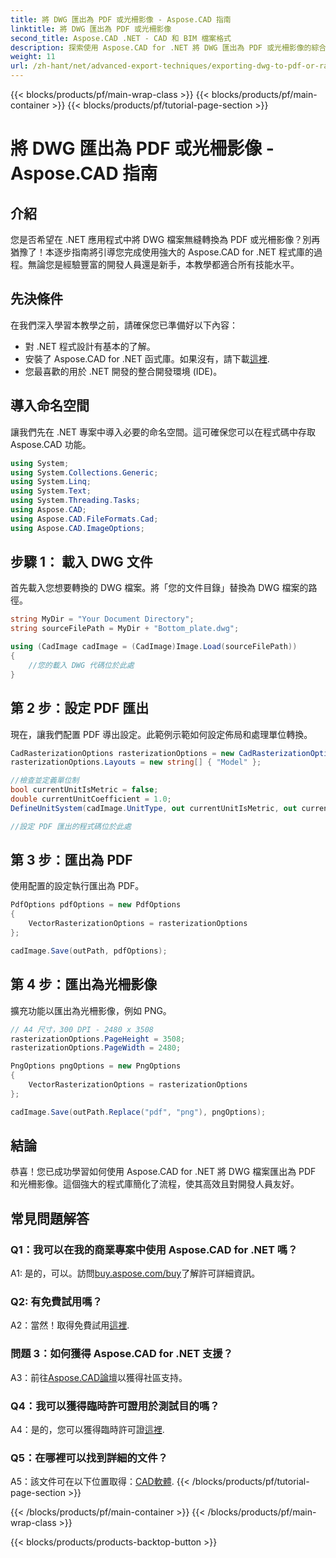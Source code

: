 ```yaml
---
title: 將 DWG 匯出為 PDF 或光柵影像 - Aspose.CAD 指南
linktitle: 將 DWG 匯出為 PDF 或光柵影像
second_title: Aspose.CAD .NET - CAD 和 BIM 檔案格式
description: 探索使用 Aspose.CAD for .NET 將 DWG 匯出為 PDF 或光柵影像的綜合指南。了解步驟、先決條件，並親身體驗這個強大的函式庫。
weight: 11
url: /zh-hant/net/advanced-export-techniques/exporting-dwg-to-pdf-or-raster-images/
---
```


{{< blocks/products/pf/main-wrap-class >}}
{{< blocks/products/pf/main-container >}}
{{< blocks/products/pf/tutorial-page-section >}}

# 將 DWG 匯出為 PDF 或光柵影像 - Aspose.CAD 指南

## 介紹

您是否希望在 .NET 應用程式中將 DWG 檔案無縫轉換為 PDF 或光柵影像？別再猶豫了！本逐步指南將引導您完成使用強大的 Aspose.CAD for .NET 程式庫的過程。無論您是經驗豐富的開發人員還是新手，本教學都適合所有技能水平。

## 先決條件

在我們深入學習本教學之前，請確保您已準備好以下內容：

- 對 .NET 程式設計有基本的了解。
- 安裝了 Aspose.CAD for .NET 函式庫。如果沒有，請下載[這裡](https://releases.aspose.com/cad/net/).
- 您最喜歡的用於 .NET 開發的整合開發環境 (IDE)。

## 導入命名空間

讓我們先在 .NET 專案中導入必要的命名空間。這可確保您可以在程式碼中存取 Aspose.CAD 功能。

```csharp
using System;
using System.Collections.Generic;
using System.Linq;
using System.Text;
using System.Threading.Tasks;
using Aspose.CAD;
using Aspose.CAD.FileFormats.Cad;
using Aspose.CAD.ImageOptions;
```

## 步驟 1： 載入 DWG 文件

首先載入您想要轉換的 DWG 檔案。將「您的文件目錄」替換為 DWG 檔案的路徑。

```csharp
string MyDir = "Your Document Directory";
string sourceFilePath = MyDir + "Bottom_plate.dwg";

using (CadImage cadImage = (CadImage)Image.Load(sourceFilePath))
{
    //您的載入 DWG 代碼位於此處
}
```

## 第 2 步：設定 PDF 匯出

現在，讓我們配置 PDF 導出設定。此範例示範如何設定佈局和處理單位轉換。

```csharp
CadRasterizationOptions rasterizationOptions = new CadRasterizationOptions();
rasterizationOptions.Layouts = new string[] { "Model" };

//檢查並定義單位制
bool currentUnitIsMetric = false;
double currentUnitCoefficient = 1.0;
DefineUnitSystem(cadImage.UnitType, out currentUnitIsMetric, out currentUnitCoefficient);

//設定 PDF 匯出的程式碼位於此處
```

## 第 3 步：匯出為 PDF

使用配置的設定執行匯出為 PDF。

```csharp
PdfOptions pdfOptions = new PdfOptions
{
    VectorRasterizationOptions = rasterizationOptions
};

cadImage.Save(outPath, pdfOptions);
```

## 第 4 步：匯出為光柵影像

擴充功能以匯出為光柵影像，例如 PNG。

```csharp
// A4 尺寸，300 DPI - 2480 x 3508
rasterizationOptions.PageHeight = 3508;
rasterizationOptions.PageWidth = 2480;

PngOptions pngOptions = new PngOptions
{
    VectorRasterizationOptions = rasterizationOptions
};

cadImage.Save(outPath.Replace("pdf", "png"), pngOptions);
```

## 結論

恭喜！您已成功學習如何使用 Aspose.CAD for .NET 將 DWG 檔案匯出為 PDF 和光柵影像。這個強大的程式庫簡化了流程，使其高效且對開發人員友好。

## 常見問題解答

### Q1：我可以在我的商業專案中使用 Aspose.CAD for .NET 嗎？

 A1: 是的，可以。訪問[buy.aspose.com/buy](https://purchase.aspose.com/buy)了解許可詳細資訊。

### Q2: 有免費試用嗎？

 A2：當然！取得免費試用[這裡](https://releases.aspose.com/).

### 問題 3：如何獲得 Aspose.CAD for .NET 支援？

A3：前往[Aspose.CAD論壇](https://forum.aspose.com/c/cad/19)以獲得社區支持。

### Q4：我可以獲得臨時許可證用於測試目的嗎？

 A4：是的，您可以獲得臨時許可證[這裡](https://purchase.aspose.com/temporary-license/).

### Q5：在哪裡可以找到詳細的文件？

 A5：該文件可在以下位置取得：[CAD軟體](https://reference.aspose.com/cad/net/).
{{< /blocks/products/pf/tutorial-page-section >}}

{{< /blocks/products/pf/main-container >}}
{{< /blocks/products/pf/main-wrap-class >}}

{{< blocks/products/products-backtop-button >}}
